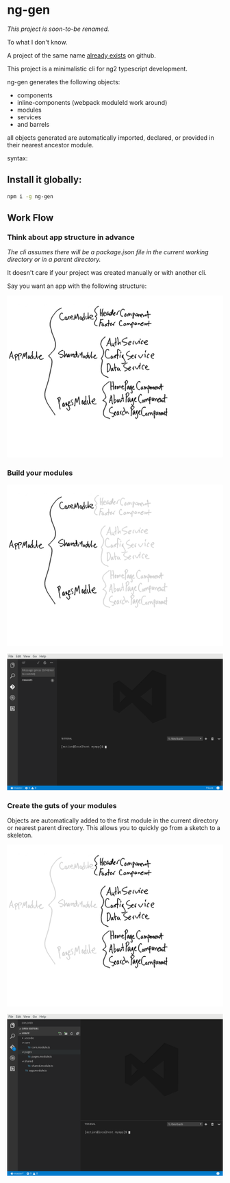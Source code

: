 # ng-gen

*This project is soon-to-be renamed.*

To what I don't know.

A project of the same name [already exists](https://github.com/nvbn/ng-gen) on github.

This project is a minimalistic cli for ng2 typescript development.

ng-gen generates the following objects:
- components
- inline-components (webpack moduleId work around)
- modules
- services
- and barrels

all objects generated are automatically imported, declared, or provided in their nearest ancestor module.

syntax:

## Install it globally:

```bash
npm i -g ng-gen
```

## Work Flow


### Think about app structure in advance

*The cli assumes there will be a package.json file in the current working directory or in a parent directory.*

It doesn't care if your project was created manually or with another cli.

Say you want an app with the following structure:

![alt text](https://github.com/gforceg/ng-gen/raw/master/readme/readme.app.struct.png "app structure")

### Build your modules

![alt text](https://github.com/gforceg/ng-gen/raw/master/readme/readme.app.modules.png "app modules")

![alt text](https://github.com/gforceg/ng-gen/raw/master/readme/build.modules.gif "building app modules")

### Create the guts of your modules

Objects are automatically added to the first module in the current directory or nearest parent directory. This allows you to quickly go from a sketch to a skeleton.

![alt text](https://github.com/gforceg/ng-gen/raw/master/readme/readme.app.guts.png "app guts")

![alt text](https://github.com/gforceg/ng-gen/raw/master/readme/build.guts.gif "building app modules")

